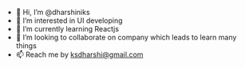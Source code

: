 - 👋 Hi, I’m @dharshiniks
- 👀 I’m interested in UI developing
- 🌱 I’m currently learning Reactjs
- 💞️ I’m looking to collaborate on company which leads to learn many things
- 📫 Reach me by ksdharshi@gmail.com

<!---
dharshiniks/dharshiniks is a ✨ special ✨ repository because its `README.md` (this file) appears on your GitHub profile.
You can click the Preview link to take a look at your changes.
--->
